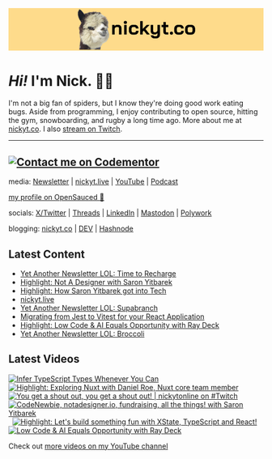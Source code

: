 <a href="https://www.nickyt.co" title="My website"><img src="github-banner.png" alt="An alpaca grinning with the words livecoding.ca beside them" /></a>

# <em>Hi!</em> I'm Nick. 👋🏻

I'm not a big fan of spiders, but I know they're doing good work eating bugs. Aside from programming, I enjoy contributing to open source, hitting the gym, snowboarding, and rugby a long time ago. More about me at [nickyt.co](https://www.nickyt.co). I also [stream on Twitch](https://nickyt.live).

---
[![Contact me on Codementor](https://www.codementor.io/m-badges/nickytonline/im-a-cm-b.svg)](https://www.codementor.io/@nickytonline?refer=badge)
---

media: [Newsletter](https://www.iamdeveloper.com/pages/newsletter/) | [nickyt.live](https://nickyt.live) | [YouTube](https://www.youtube.com/channel/UCBLlEq0co24VFJIMEHNcPOQ) | [Podcast](https://pod.iamdeveloper.com)

[my profile on OpenSauced 🍕](https://insights.opensauced.pizza/user/nickytonline?tab=highlights)

socials: [X/Twitter](https://twitter.com/nickytonline) | [Threads](https://www.threads.net/@nickytonline) | [LinkedIn](https://www.linkedin.com/in/nickytonline) | [Mastodon](https://toot.cafe/@nickytonline) | [Polywork](https://polywork.com/nickytonline)

blogging: [nickyt.co](https://www.nickyt.co) | [DEV](https://dev.to/nickytonline) | [Hashnode](https://hashnode.iamdeveloper.com)

## Latest Content

<!-- BLOG-POST-LIST:START -->
- [Yet Another Newsletter LOL: Time to Recharge](https://buttondown.email/nickytonline/archive/yet-another-newsletter-lol-time-to-recharge/)
- [Highlight: Not A Designer with Saron Yitbarek](https://www.twitch.tv/videos/2010032934)
- [Highlight: How Saron Yitbarek got into Tech](https://www.twitch.tv/videos/2010031879)
- [nickyt.live](https://www.twitch.tv/videos/2009270701)
- [Yet Another Newsletter LOL: Supabranch](https://buttondown.email/nickytonline/archive/yet-another-newsletter-lol-supabranch/)
- [Migrating from Jest to Vitest for your React Application](https://www.nickyt.co/blog/migrating-from-jest-to-vitest-for-your-react-application-1b75/)
- [Highlight: Low Code &amp; AI Equals Opportunity with Ray Deck](https://www.twitch.tv/videos/2001502846)
- [Yet Another Newsletter LOL: Broccoli](https://buttondown.email/nickytonline/archive/yet-another-newsletter-lol-broccoli/)
<!-- BLOG-POST-LIST:END -->

## Latest Videos

<!-- VIDEO-LIST:START --><div><a href="https://www.youtube.com/watch?v=FG4nnipDvg0" title="Infer TypeScript Types Whenever You Can"><img src="https://i3.ytimg.com/vi/FG4nnipDvg0/hqdefault.jpg" alt="Infer TypeScript Types Whenever You Can" width="360" height="270" /></a>&nbsp;&nbsp;<a href="https://www.youtube.com/watch?v=nkbBVJiVCQ4" title="Highlight: Exploring Nuxt with Daniel Roe, Nuxt core team member"><img src="https://i3.ytimg.com/vi/nkbBVJiVCQ4/hqdefault.jpg" alt="Highlight: Exploring Nuxt with Daniel Roe, Nuxt core team member" width="360" height="270" /></a>&nbsp;&nbsp;<a href="https://www.youtube.com/watch?v=DEjJz-uTuNA" title="You get a shout out, you get a shout out! | nickytonline on #Twitch"><img src="https://i1.ytimg.com/vi/DEjJz-uTuNA/hqdefault.jpg" alt="You get a shout out, you get a shout out! | nickytonline on #Twitch" width="360" height="270" /></a>&nbsp;&nbsp;<a href="https://www.youtube.com/watch?v=gHnlfLrpq9s" title="CodeNewbie, notadesigner.io, fundraising, all the things! with Saron Yitbarek"><img src="https://i4.ytimg.com/vi/gHnlfLrpq9s/hqdefault.jpg" alt="CodeNewbie, notadesigner.io, fundraising, all the things! with Saron Yitbarek" width="360" height="270" /></a>&nbsp;&nbsp;<a href="https://www.youtube.com/watch?v=9UBYU-7Nzfs" title="Highlight: Let's build something fun with XState, TypeScript and React!"><img src="https://i2.ytimg.com/vi/9UBYU-7Nzfs/hqdefault.jpg" alt="Highlight: Let's build something fun with XState, TypeScript and React!" width="360" height="270" /></a>&nbsp;&nbsp;<a href="https://www.youtube.com/watch?v=Mx1a5UXaPwQ" title="Low Code & AI Equals Opportunity with Ray Deck"><img src="https://i2.ytimg.com/vi/Mx1a5UXaPwQ/hqdefault.jpg" alt="Low Code & AI Equals Opportunity with Ray Deck" width="360" height="270" /></a>&nbsp;&nbsp;</div><!-- VIDEO-LIST:END -->

Check out [more videos on my YouTube channel](https://www.youtube.com/channel/UCBLlEq0co24VFJIMEHNcPOQ)
